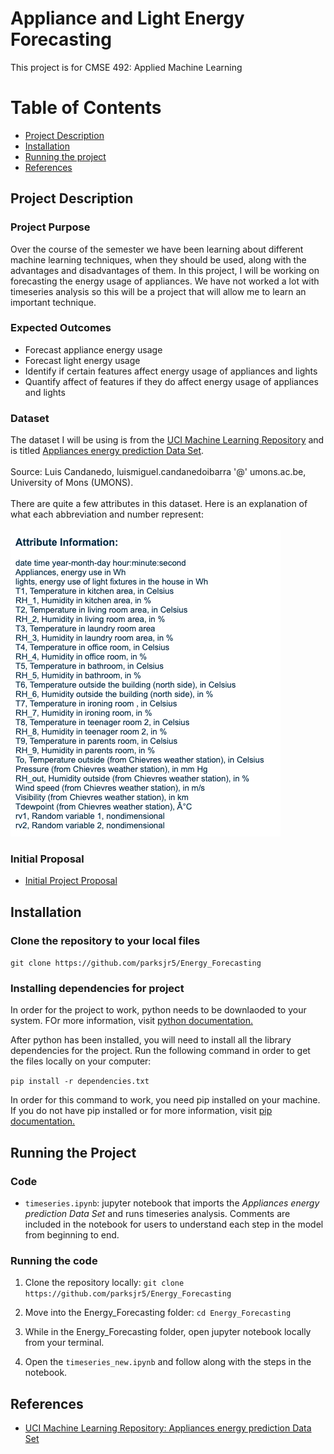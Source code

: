 # Appliance and Light Energy Forecasting
This project is for CMSE 492: Applied Machine Learning

# Table of Contents

- [Project Description](#project-description)
- [Installation](#installation)
- [Running the project](#running-the-project)
- [References](#references)

## Project Description

### Project Purpose
Over the course of the semester we have been learning about different machine learning techniques, when they should be used, along with the advantages and disadvantages of them. In this project, I will be working on forecasting the energy usage of appliances. We have not worked a lot with timeseries analysis so this will be a project that will allow me to learn an important technique.

### Expected Outcomes
- Forecast appliance energy usage
- Forecast light energy usage
- Identify if certain features affect energy usage of appliances and lights
- Quantify affect of features if they do affect energy usage of appliances and lights

### Dataset

The dataset I will be using is from the [UCI Machine Learning Repository](https://archive.ics.uci.edu/ml/index.php) and is titled [Appliances energy prediction Data Set](https://archive.ics.uci.edu/ml/datasets/Appliances+energy+prediction).<br/><br/>
Source: Luis Candanedo, luismiguel.candanedoibarra '@' umons.ac.be, University of Mons (UMONS).<br/><br/>
There are quite a few attributes in this dataset. Here is an explanation of what each abbreviation and number represent:<br/><br/>
![](AttributesExplained.png)

### Initial Proposal

- [Initial Project Proposal](https://github.com/parksjr5/Energy_Forecasting/blob/main/Parks_Proposal.pdf)

## Installation

### Clone the repository to your local files

`git clone https://github.com/parksjr5/Energy_Forecasting`

### Installing dependencies for project

In order for the project to work, python needs to be downlaoded to your system. FOr more information, visit [python documentation.](https://www.python.org/downloads/)

After python has been installed, you will need to install all the library dependencies for the project. Run the following command in order to get the files locally on your computer:

`pip install -r dependencies.txt`

In order for this command to work, you need pip installed on your machine. If you do not have pip installed or for more information, visit [pip documentation.](https://pip.pypa.io/en/stable/installation/)

## Running the Project

### Code

- `timeseries.ipynb`: jupyter notebook that imports the *Appliances energy prediction Data Set* and runs timeseries analysis. Comments are included in the notebook for users to understand each step in the model from beginning to end.

### Running the code

1. Clone the repository locally: `git clone https://github.com/parksjr5/Energy_Forecasting`

2. Move into the Energy_Forecasting folder: `cd Energy_Forecasting`

3. While in the Energy_Forecasting folder, open jupyter notebook locally from your terminal.

4. Open the `timeseries_new.ipynb` and follow along with the steps in the notebook.

## References
- [UCI Machine Learning Repository: Appliances energy prediction Data Set](https://archive.ics.uci.edu/ml/datasets/Appliances+energy+prediction)
